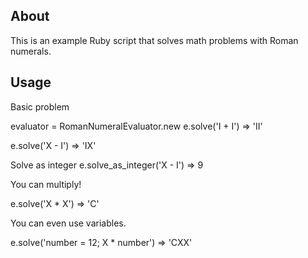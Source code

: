 ## About

This is an example Ruby script that solves math problems with Roman numerals.

## Usage

Basic problem

  evaluator = RomanNumeralEvaluator.new
  e.solve('I + I')
  => 'II'
  
  e.solve('X - I')
  => 'IX'
  
Solve as integer
  e.solve_as_integer('X - I')
  => 9
  
You can multiply!

  e.solve('X * X')
  => 'C'
  
You can even use variables.

  e.solve('number = 12; X * number')
  => 'CXX'
